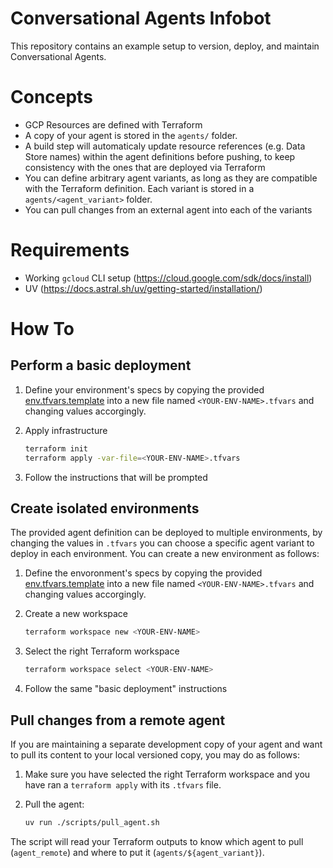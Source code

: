 # Conversational Agents Infobot

This repository contains an example setup to version, deploy, and maintain Conversational Agents.

# Concepts

* GCP Resources are defined with Terraform
* A copy of your agent is stored in the `agents/` folder.
* A build step will automaticaly update resource references (e.g. Data Store names) within the agent definitions before pushing, to keep consistency with the ones that are deployed via Terraform
* You can define arbitrary agent variants, as long as they are compatible with the Terraform definition. Each variant is stored in a `agents/<agent_variant>` folder.
* You can pull changes from an external agent into each of the variants

# Requirements

* Working `gcloud` CLI setup (https://cloud.google.com/sdk/docs/install)
* UV (https://docs.astral.sh/uv/getting-started/installation/)

# How To

## Perform a basic deployment

1. Define your environment's specs by copying the provided [env.tfvars.template](env.tfvars.template) into a new file named `<YOUR-ENV-NAME>.tfvars` and changing values accorgingly.
1. Apply infrastructure

   ```bash
   terraform init
   terraform apply -var-file=<YOUR-ENV-NAME>.tfvars
   ```
1. Follow the instructions that will be prompted

## Create isolated environments

The provided agent definition can be deployed to multiple environments, by changing the values in `.tfvars` you can choose a specific agent variant to deploy in each environment. You can create a new environment as follows:

1. Define the envoronment's specs by copying the provided [env.tfvars.template](terraform/env.tfvars.template) into a new file named `<YOUR-ENV-NAME>.tfvars` and changing values accorgingly.
1. Create a new workspace

   ```bash
   terraform workspace new <YOUR-ENV-NAME>
   ```
1. Select the right Terraform workspace

   ```bash
   terraform workspace select <YOUR-ENV-NAME>
   ```

1. Follow the same "basic deployment" instructions

## Pull changes from a remote agent

If you are maintaining a separate development copy of your agent and want to pull its content to your local versioned copy, you may do as follows:

1. Make sure you have selected the right Terraform workspace and you have ran a `terraform apply` with its `.tfvars` file.
1. Pull the agent:

   ```bash
   uv run ./scripts/pull_agent.sh
   ```

The script will read your Terraform outputs to know which agent to pull (`agent_remote`) and where to put it (`agents/${agent_variant}`).
